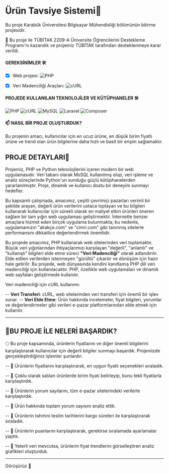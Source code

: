 # Ürün Tavsiye Sistemi📝
Bu proje Karabük Üniversitesi Bilgisayar Mühendisliği bölümünün bitirme projesidir. 

🎉 Bu proje ile TÜBİTAK 2209-A Üniversite Öğrencilerini Destekleme Programı'nı kazandık ve projemiz TÜBİTAK tarafından desteklenmeye karar verildi.

#### GEREKSİNİMLER 🛠
- [x] Web projesi: 
  ![PHP](https://img.shields.io/badge/php-%23777BB4.svg?style=for-the-badge&logo=php&logoColor=white)
- [x] Veri Madenciliği Araçları:
  ![cURL](https://img.shields.io/badge/curl-%23494444.svg?style=for-the-badge&logo=curl&logoColor=white)


#### PROJEDE KULLANILAN TEKNOLOJİLER VE KÜTÜPHANELER 🛠️
<p>
  <img alt="PHP" src="https://img.shields.io/badge/php-%23777BB4.svg?style=for-the-badge&logo=php&logoColor=white" />
  <img alt="cURL" src="https://img.shields.io/badge/curl-%23494444.svg?style=for-the-badge&logo=curl&logoColor=white" />
  <img alt="MySQL" src="https://img.shields.io/badge/mysql-%234479A1.svg?style=for-the-badge&logo=mysql&logoColor=white" />
  <img alt="Laravel" src="https://img.shields.io/badge/laravel-%23E14C92.svg?style=for-the-badge&logo=laravel&logoColor=white" />
  <img alt="Composer" src="https://img.shields.io/badge/composer-%234F5C6F.svg?style=for-the-badge&logo=composer&logoColor=white" />
</p>


#### 📫 NASIL BİR PROJE OLUŞTURDUK?
<p>Bu projenin amacı, kullanıcılar için en ucuz ürüne, en düşük birim fiyatlı ürüne ve trend olan ürün bilgilerine daha hızlı ve basit bir erişim sağlamaktır.</p>

## PROJE DETAYLARI📝

Projemiz, PHP ve Python teknolojilerini içeren modern bir web uygulamasıdır. Veri tabanı olarak MsSQL kullanılmış olup, veri işleme ve analiz süreçlerinde Python'un sunduğu güçlü kütüphanelerden yararlanılmıştır. Proje, dinamik ve kullanıcı dostu bir deneyim sunmayı hedefler.

Bu kapsamlı çalışmada, amacımız, çeşitli çevrimiçi pazarları verimli bir şekilde arayan, değerli ürün verilerini ustaca toplayan ve bu bilgileri kullanarak kullanıcılar için sürekli olarak en maliyet etkin ürünleri öneren sağlam bir tam yığın web uygulaması geliştirmektir. İnternette benzer amaçlara hizmet eden birçok uygulama bulunmakta; bu nedenle, uygulamamızın "akakçe.com" ve "cimri.com" gibi tanınmış sitelerle performansını dikkatlice değerlendirmek önemlidir.

Bu projede amacımız, PHP kullanarak web sitelerinden veri toplamaktır. Büyük veri yığınlarından ihtiyaçlarımızı karşılayan "değerli", "anlamlı" ve "kullanışlı" bilgileri elde etme süreci **"Veri Madenciliği"** olarak adlandırılır. Elde edilen verilerden istenmeyen "gürültü" çıkarılır ve dönüşüm için hazır hale getirilir. Bu projede, web dünyasında kendini kanıtlamış PHP dili veri madenciliği için kullanılacaktır. PHP, özellikle web uygulamaları ve dinamik web sayfaları geliştirmede kullanılır.

Veri madenciliği için cURL kullanımı:

-- **Veri Transferi**: cURL, web sitelerinden veri transferi için önemli bir işlev sunar.
-- **Veri Elde Etme**: Ürün hakkında incelemeler, fiyat bilgileri, yorumlar ve değerlendirmeler gibi verileri e-pazar platformlarından elde etmek için kullanılır.

-----------------------------------------------------------------------

## 🌱BU PROJE İLE NELERİ BAŞARDIK?

<p>🌕 Bu proje kapsamında, ürünlerin fiyatlarını ve diğer önemli bilgilerini karşılaştırarak kullanıcılar için değerli bilgiler sunmayı başardık. Projemizde gerçekleştirdiğimiz işlemler şunlardır: </p>

-- 🎯 Ürünlerin fiyatlarını karşılaştırarak, en uygun fiyatlı seçenekleri sıraladık.

-- 🎯 Çoklu olarak satılan ürünlerde birim fiyatı belirleyip, bunu tekli fiyatlarla karşılaştırdık.

-- 🎯 Ürünlerin yorum sayılarını, tüm e-pazar sitelerindeki verilerle karşılaştırdık.

-- 🎯 Ürün hakkında toplam yorum sayısını analiz ettik.

-- 🎯 Ürünlerin tahmini teslim tarihlerini kargo süreleri ile karşılaştırarak sıraladık.

-- 🎯 Ürünlerin puanlarını karşılaştırarak, gerekirse sıralamada ayarlamalar yaptık.

-- 🎯 Yeterli veri mevcutsa, ürünlerin fiyat trendlerini görselleştiren analiz grafikleri oluşturduk.

-----------------------------------------------------------------------

Görüşürüz 🎉

